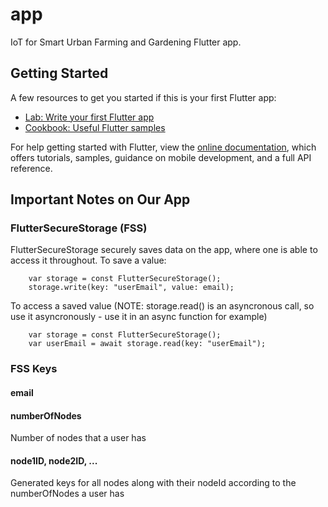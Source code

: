 # app

IoT for Smart Urban Farming and Gardening Flutter app.

## Getting Started

A few resources to get you started if this is your first Flutter app:

- [Lab: Write your first Flutter app](https://flutter.dev/docs/get-started/codelab)
- [Cookbook: Useful Flutter samples](https://flutter.dev/docs/cookbook)

For help getting started with Flutter, view the
[online documentation](https://flutter.dev/docs), which offers tutorials,
samples, guidance on mobile development, and a full API reference.

## Important Notes on Our App

### FlutterSecureStorage (FSS)

FlutterSecureStorage securely saves data on the app, where one is able to access it throughout.
To save a value:
```
    var storage = const FlutterSecureStorage();
    storage.write(key: "userEmail", value: email);
```

To access a saved value (NOTE: storage.read() is an asyncronous call, so use it asyncronously - use it in an async function for example)
```
    var storage = const FlutterSecureStorage();
    var userEmail = await storage.read(key: "userEmail");
```

### FSS Keys

#### email

#### numberOfNodes
Number of nodes that a user has

#### node1ID, node2ID, ...
Generated keys for all nodes along with their nodeId according to the numberOfNodes a user has
